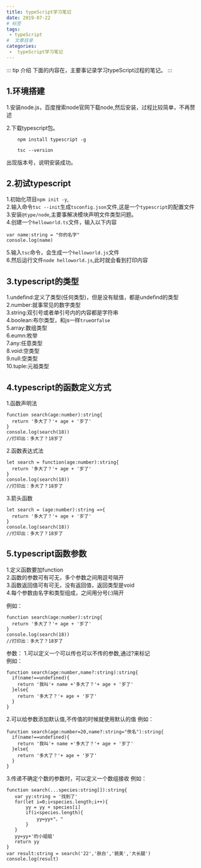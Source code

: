 ```yaml
---
title: typeScript学习笔记
date: 2019-07-22
# 标签
tags:
 - typeScript
#  文章目录
categories:
 -  typeScript学习笔记
---
```

<!--  -->
::: tip 介绍
下面的内容在，主要事记录学习typeScript过程的笔记。
:::


## 1.环境搭建

  1.安装node.js，百度搜索node官网下载node,然后安装，过程比较简单，不再赘述

  2.下载typescript包。

 ```
     npm install typescript -g

     tsc --version

```
出现版本号，说明安装成功。

## 2.初试typescript

1.初始化项目`npm init -y`,  
2.输入命令`tsc --init`生成`tsconfig.json`文件,这是一个`typescript`的配置文件  
3.安装`@type/node`,主要事解决模块声明文件类型问题。  
4.创建一个`helloworld.ts`文件，输入以下内容  
```
var name:string = "你的名字"
console.log(name)
```
5.输入`tsc`命令，会生成一个`helloworld.js`文件  
6.然后运行文件`node helloworld.js`,此时就会看到打印内容

## 3.typescript的类型

1.undefind:定义了类型(任何类型)，但是没有赋值，都是undefind的类型  
2.number:就事常见的数字类型  
3.string:双引号或者单引号内的内容都是字符串  
4.boolean:布尔类型，和js一样`true`or`false`  
5.array:数组类型  
6.eumn:枚举  
7.any:任意类型  
8.void:空类型  
9.null:空类型  
10.tuple:元祖类型

## 4.typescript的函数定义方式

1.函数声明法
```
function search(age:number):string{
  return '多大了？'+ age + '岁了'
}
console.log(search(18))
//打印出：多大了？18岁了
```
2.函数表达式法
```
let search = function(age:number):string{
  return '多大了？'+ age + '岁了'
}
console.log(search(18))
//打印出：多大了？18岁了
```
3.箭头函数
```
let search = (age:number):string =>{
  return '多大了？'+ age + '岁了'
}
console.log(search(18))
//打印出：多大了？18岁了
```
## 5.typescript函数参数
1.定义函数要加function  
2.函数的参数可有可无，多个参数之间用逗号隔开  
3.函数返回值可有可无，没有返回值，返回类型是void  
4.每个参数由名字和类型组成，之间用分号(:)隔开

例如：
```
function search(age:number):string{
  return '多大了？'+ age + '岁了'
}
console.log(search(18))
//打印出：多大了？18岁了
```
参数：
1.可以定义一个可以传也可以不传的参数,通过?来标记  
例如：
```
function search(age:number,name?:string):string{
  if(name!==undefined){
    return '我叫'+ name +'多大了？'+ age + '岁了'
  }else{
    return '多大了？'+ age + '岁了'
  }
}
```
2.可以给参数添加默认值,不传值的时候就使用默认的值
例如：
```
function search(age:number=20,name?:string="佚名"):string{
  if(name!==undefined){
    return '我叫'+ name +'多大了？'+ age + '岁了'
  }else{
    return '多大了？'+ age + '岁了'
  }
}
```
3.传递不确定个数的参数时，可以定义一个数组接收
例如：
```
function search(...species:string[]):string{
   var yy:string = '找到了'
   for(let i=0;i<species.length;i++){
       yy = yy + species[i]
       if(i<species.length){
           yy=yy+"、"
       }
   }
   yy=yy+'的小姐姐'
   return yy
}
var result:string = search('22','肤白','貌美','大长腿')
console.log(result)
```